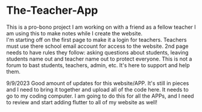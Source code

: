 # The-Teacher-App
This is a pro-bono project I am working on with a friend as a fellow teacher
I am using this to make notes while I create the website.  
            I'm starting off on the first page to make it a login for teachers. Teachers must use there school email account for 
            access to the website.
            2nd page needs to have rules they follow: asking questions about students, leaving students name out and teacher name 
            out to protect everyone. This is not a forum to bast students, teachers, admin, etc. It's here to support and help them.

9/9/2023
            Good amount of updates for this website/APP. It's still in pieces and I need to bring it together and upload all of the code here. It needs to go to my coding computer. I am going to do this for all the APPs, and I need to review and start adding flutter to all of my website as well!
